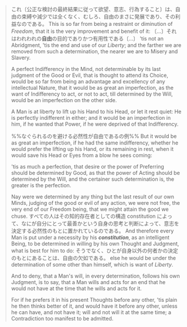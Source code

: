 



> 
> これ〔公正な検討の最終結果に従って欲望、意志、行為すること〕は、自由の束縛や減少では全くなく、むしろ、自由のまさに発展であり、その利益なのである。
> This is so far from being a restraint or diminution of *Freedom*, that it is the very improvement and benefit of it: 
> 〔…〕それはわれわれの**自由**の目的でありかつ有用性である〔…〕
> 'tis not an Abridgment, 'tis the end and use of our *Liberty*; and the farther we are removed from such a determination, the nearer we are to Misery and Slavery. 
> 
> A perfect Indifferency in the Mind, not determinable by its last judgment of the Good or Evil, that is thought to attend its Choice, would be so far from being an advantage and excellency of any intellectual Nature, that it would be as great an imperfection, as the want of Indifferency to act, or not to act, till determined by the Will, would be an imperfection on the other side. 
> 
> A Man is at liberty to lift up his Hand to his Head, or let it rest quiet: He is perfectly indifferent in either; and it would be an imperfection in him, if he wanted that Power, if he were deprived of that Indifferency. 
> 
> %%なぐられるのを避ける必然性が自由であるの例%%
> But it would be as great an imperfection, if he had the same indifferency, whether he would prefer the lifting up his Hand, or its remaining in rest, when it would save his Head or Eyes from a blow he sees coming: 
> 
> 'tis as much a perfection, that desire or the power of Preferring should be determined by Good, as that the power of Acting should be determined by the Will, and the certainer such determination is, the greater is the perfection. 
> 
> Nay were we determined by any thing but the last result of our own Minds, judging of the good or evil of any action, we were not free, the very end of our Freedom being, that we might attain the good we chuse. 
> すべての人はその知的存在者としての構造 constitution によって、なにが自分にとって最善かという自身の思考と判断によって、意志を決定する必然性のもとに置かれているのである。
> And therefore every Man is put under a necessity by his ***constitution***, as an intelligent Being, to be determined in willing by his own Thought and Judgment, what is best for him to do: 
> そうでなく、ひとが自身以外の何者かの決定のもとにあることは、自由の欠如である。
> else he would be under the determination of some other than himself, which is want of *Liberty*. 
> 
> 
> And to deny, that a Man's will, in every determination, follows his own Judgment, is to say, that a Man wills and acts for an end that he would not have at the time that he wills and acts for it. 
> 
> For if he prefers it in his present Thoughts before any other, 'tis plain he then thinks better of it, and would have it before any other, unless he can have, and not have it; will and not will it at the same time; a Contradiction too manifest to be admitted.